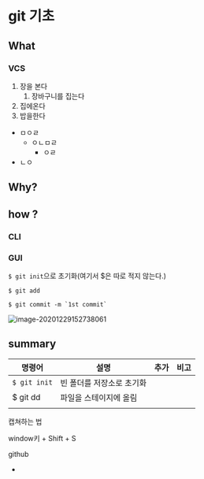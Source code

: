 # git 기초

## What

### VCS

1. 장을 본다
   1. 장바구니를 집는다
2. 집에온다
3. 밥을한다

- ㅁㅇㄹ
  - ㅇㄴㅁㄹ
    - ㅇㄹ
- ㄴㅇ



## Why?



## how ?

### CLI

### GUI

`$ git init`으로 초기화(여기서 $은 따로 적지 않는다.)

```
$ git add

$ git commit -m `1st commit`
```



![image-20201229152738061](C:\Users\82103\AppData\Roaming\Typora\typora-user-images\image-20201229152738061.png)

## summary

| 명령어              | 설명                      | 추가 | 비고 |
| ------------------- | ------------------------- | ---- | ---- |
| `$ git init`        | 빈 폴더를 저장소로 초기화 |      |      |
| $ git dd <filename> | 파일을 스테이지에 올림    |      |      |
|                     |                           |      |      |

캡쳐하는 법

window키 + Shift + S

github 



- 